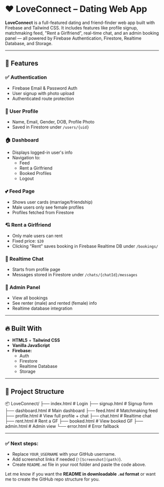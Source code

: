 # ❤️ LoveConnect – Dating Web App

**LoveConnect** is a full-featured dating and friend-finder web app built with Firebase and Tailwind CSS. It includes features like profile signup, matchmaking feed, "Rent a Girlfriend", real-time chat, and an admin booking panel — all powered by Firebase Authentication, Firestore, Realtime Database, and Storage.

---

## 🚀 Features

### ✅ Authentication
- Firebase Email & Password Auth
- User signup with photo upload
- Authenticated route protection

### 👤 User Profile
- Name, Email, Gender, DOB, Profile Photo
- Saved in Firestore under `/users/{uid}`

### 🏠 Dashboard
- Displays logged-in user's info
- Navigation to:
  - Feed
  - Rent a Girlfriend
  - Booked Profiles
  - Logout

### 💕 Feed Page
- Shows user cards (marriage/friendship)
- Male users only see female profiles
- Profiles fetched from Firestore

### 💘 Rent a Girlfriend
- Only male users can rent
- Fixed price: `$20`
- Clicking "Rent" saves booking in Firebase Realtime DB under `/bookings/`

### 💬 Realtime Chat
- Starts from profile page
- Messages stored in Firestore under `/chats/{chatId}/messages`

### 🔐 Admin Panel
- View all bookings
- See renter (male) and rented (female) info
- Realtime database integration

---

## 🔥 Built With

- **HTML5** + **Tailwind CSS**
- **Vanilla JavaScript**
- **Firebase:**
  - Auth
  - Firestore
  - Realtime Database
  - Storage

---

## 📁 Project Structure

📦 LoveConnect/
├── index.html # Login
├── signup.html # Signup form
├── dashboard.html # Main dashboard
├── feed.html # Matchmaking feed
├── profile.html # View full profile + chat
├── chat.html # Realtime chat
├── rent.html # Rent a GF
├── booked.html # View booked GF
├── admin.html # Admin view
└── error.html # Error fallback


---

### ✅ Next steps:

- Replace `YOUR_USERNAME` with your GitHub username.
- Add screenshot links if needed (`![Screenshot](path)`).
- Create `README.md` file in your root folder and paste the code above.

Let me know if you want the **README in downloadable `.md` format** or want me to create the GitHub repo structure for you.
